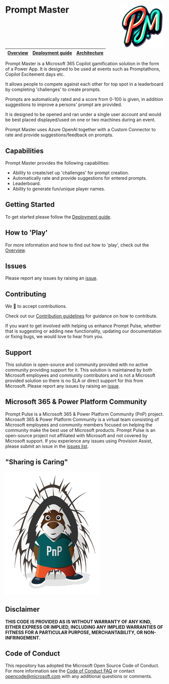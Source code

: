 # Prompt Master <img align="right" width="140" height="140" src="https://github.com/pnp/prompt-master/blob/main/Documentation/Images/prompt-master-logo.png"> 

| [Overview](/Documentation/Overview.md) | [Deployment guide](/Documentation/Deployment-guide.md) | [Architecture](/Documentation/Architecture.md)
| ---- | ---- | ----

Prompt Master is a Microsoft 365 Copilot gamification solution in the form of a Power App. It is designed to be used at events such as Promptathons, Copilot Excitement days etc. 

It allows people to compete against each other for top spot in a leaderboard by completing 'challenges' to create prompts.

Prompts are automatically rated and a score from 0-100 is given, in addition suggestions to improve a persons' prompt are provided.

It is designed to be opened and ran under a single user account and would be best placed displayed/used on one or two machines during an event.

Prompt Master uses Azure OpenAI together with a Custom Connector to rate and provide suggestions/feedback on prompts.

## Capabilities

Prompt Master provides the following capabilities:

- Ability to create/set up 'challenges' for prompt creation.
- Automatically rate and provide suggestions for entered prompts.
- Leaderboard.
- Ability to generate fun/unique player names.

## Getting Started

To get started please follow the [Deployment guide](Documentation/Deployment-guide.md). 

## How to 'Play'

For more information and how to find out how to 'play', check out the [Overview](Documentation/Overview.md).

## Issues

Please report any issues by raising an [issue](https://github.com/pnp/prompt-master/issues/new/choose).

## Contributing

We 💖 to accept contributions.

Check out our [Contribution guidelines](/CONTRIBUTING.md) for guidance on how to contribute. 

If you want to get involved with helping us enhance Prompt Pulse, whether that is suggesting or adding new functionality, updating our documentation or fixing bugs, we would love to hear from you.

## Support

This solution is open-source and community provided with no active community providing support for it. This solution is maintained by both Microsoft employees and community contributors and is not a Microsoft provided solution so there is no SLA or direct support for this from Microsoft. Please report any issues by raising an [issue](https://github.com/pnp/prompt-master/issues/new/choose).

## Microsoft 365 & Power Platform Community

Prompt Pulse is a Microsoft 365 & Power Platform Community (PnP) project. Microsoft 365 & Power Platform Community is a virtual team consisting of Microsoft employees and community members focused on helping the community make the best use of Microsoft products. Prompt Pulse is an open-source project not affiliated with Microsoft and not covered by Microsoft support. If you experience any issues using Provision Assist, please submit an issue in the [issues list](https://github.com/pnp/prompt-master/issues).

## "Sharing is Caring"

![Parker PnP](./Documentation/Images/parker-pnp.png)

## Disclaimer

**THIS CODE IS PROVIDED AS IS WITHOUT WARRANTY OF ANY KIND, EITHER EXPRESS OR IMPLIED, INCLUDING ANY IMPLIED WARRANTIES OF FITNESS FOR A PARTICULAR PURPOSE, MERCHANTABILITY, OR NON-INFRINGEMENT.**

## Code of Conduct

This repository has adopted the Microsoft Open Source Code of Conduct. For more information see the [Code of Conduct FAQ](https://opensource.microsoft.com/codeofconduct/faq/) or contact opencode@microsoft.com with any additional questions or comments.